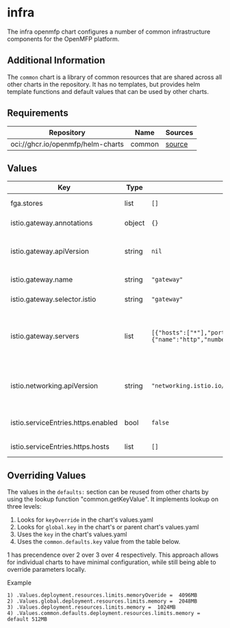 # infra

The infra openmfp chart configures a number of common infrastructure components for the OpenMFP platform.

## Additional Information

The `common` chart is a library of common resources that are shared across all other charts in the repository. It has no templates, but provides helm template functions and default values that can be used by other charts.

## Requirements

| Repository | Name | Sources |
|------------|------|---------|
| oci://ghcr.io/openmfp/helm-charts | common | [source](https://github.com/openmfp/helm-charts/tree/main/charts/common)|

## Values
| Key | Type | Default | Description |
|-----|------|---------|-------------|
| fga.stores | list | `[]` | The list of FGA stores to be created |
| istio.gateway.annotations | object | `{}` | Annotations to be applied to the istio gateway |
| istio.gateway.apiVersion | string | `nil` | The istio apiVersion of the gateway resource eg, networking.istio.io/v1, networking.istio.io/v1beta1 |
| istio.gateway.name | string | `"gateway"` | The name of the istio gateway resource |
| istio.gateway.selector.istio | string | `"gateway"` | The istio ingress gateway selector |
| istio.gateway.servers | list | `[{"hosts":["*"],"port":{"name":"http","number":8080,"protocol":"HTTP"}}]` | The "servers" section of the istio gateway. By default it is configured for a local kind setup. Adjust to be a https port for productive deployments |
| istio.networking.apiVersion | string | `"networking.istio.io/v1"` | The istio apiVersion used for networking resources in this chart eg. networking.istio.io/v1, networking.istio.io/v1beta1 |
| istio.serviceEntries.https.enabled | bool | `false` | A toggle to enable the service entries for external https communication |
| istio.serviceEntries.https.hosts | list | `[]` | The list of hosts to be added to the service entry |

## Overriding Values

The values in the `defaults:` section can be reused from other charts by using the lookup function "common.getKeyValue". It implements lookup on three levels:

1. Looks for `keyOverride` in the chart's values.yaml
2. Looks for `global.key` in the chart's or parent chart's values.yaml
3. Uses the `key` in the chart's values.yaml
4. Uses the `common.defaults.key` value from the table below.

1 has precendence over 2 over 3 over 4 respectively. This approach allows for individual charts to have minimal configuration, while still being able to override parameters locally.

Example
```
1) .Values.deployment.resources.limits.memoryOveride =  4096MB
2) .Values.global.deployment.resources.limits.memory =  2048MB
3) .Values.deployment.resources.limits.memory =  1024MB
4) .Values.common.defaults.deployment.resources.limits.memory = default 512MB
```
